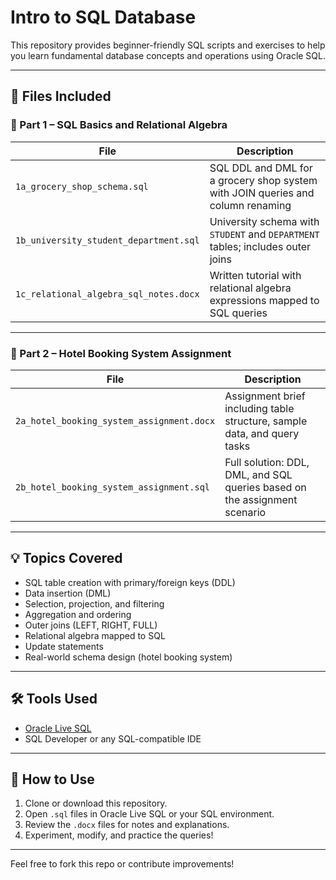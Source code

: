 # Intro to SQL Database

This repository provides beginner-friendly SQL scripts and exercises to help you learn fundamental database concepts and operations using Oracle SQL.

---

## 📁 Files Included

### 🔹 Part 1 – SQL Basics and Relational Algebra

| File                                   | Description                                                                 |
|----------------------------------------|-----------------------------------------------------------------------------|
| `1a_grocery_shop_schema.sql`           | SQL DDL and DML for a grocery shop system with JOIN queries and column renaming |
| `1b_university_student_department.sql` | University schema with `STUDENT` and `DEPARTMENT` tables; includes outer joins |
| `1c_relational_algebra_sql_notes.docx` | Written tutorial with relational algebra expressions mapped to SQL queries |

---

### 🔹 Part 2 – Hotel Booking System Assignment

| File                                   | Description                                                                 |
|----------------------------------------|-----------------------------------------------------------------------------|
| `2a_hotel_booking_system_assignment.docx` | Assignment brief including table structure, sample data, and query tasks  |
| `2b_hotel_booking_system_assignment.sql`  | Full solution: DDL, DML, and SQL queries based on the assignment scenario |

---

## 💡 Topics Covered

- SQL table creation with primary/foreign keys (DDL)
- Data insertion (DML)
- Selection, projection, and filtering
- Aggregation and ordering
- Outer joins (LEFT, RIGHT, FULL)
- Relational algebra mapped to SQL
- Update statements
- Real-world schema design (hotel booking system)

---

## 🛠️ Tools Used

- [Oracle Live SQL](https://livesql.oracle.com/)
- SQL Developer or any SQL-compatible IDE

---

## 📌 How to Use

1. Clone or download this repository.
2. Open `.sql` files in Oracle Live SQL or your SQL environment.
3. Review the `.docx` files for notes and explanations.
4. Experiment, modify, and practice the queries!

---

Feel free to fork this repo or contribute improvements!
